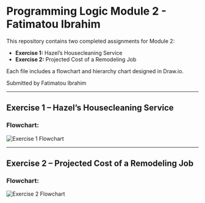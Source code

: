 # Programming Logic Module 2 - Fatimatou Ibrahim

This repository contains two completed assignments for Module 2:

- **Exercise 1:** Hazel’s Housecleaning Service
- **Exercise 2:** Projected Cost of a Remodeling Job

Each file includes a flowchart and hierarchy chart designed in Draw.io.

Submitted by Fatimatou Ibrahim

---

##  Exercise 1 – Hazel’s Housecleaning Service

### Flowchart:
![Exercise 1 Flowchart](exercise1.png)

---

## Exercise 2 – Projected Cost of a Remodeling Job

### Flowchart:
![Exercise 2 Flowchart](exercise2.png)
